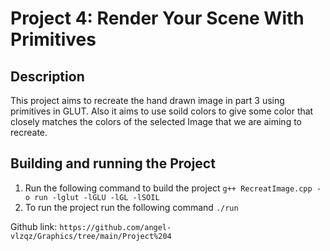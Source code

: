 # Project 4: Render Your Scene With Primitives

## Description
This project aims to recreate the hand drawn image in part 3 using primitives in GLUT. Also it aims to use soild colors to give some color that closely matches the colors of the selected Image that we are aiming to recreate.

## Building and running the Project
1. Run the following command to build the project `g++ RecreatImage.cpp -o run -lglut -lGLU -lGL -lSOIL`
2. To run the project run the following command `./run` 

Github link: `https://github.com/angel-vlzqz/Graphics/tree/main/Project%204`